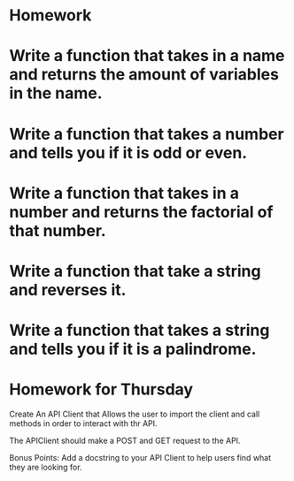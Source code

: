 # Homework

# Write a function that takes in a name and returns the amount of variables in the name.

# Write a function that takes a number and tells you if it is odd or even.

# Write a function that takes in a number and returns the factorial of that number.

# Write a function that take a string and reverses it.

# Write a function that takes a string and tells you if it is a palindrome.


# Homework for Thursday

Create An API Client that Allows the user to import the client and call methods in order to interact with thr API.

The APIClient should make a POST and GET request to the API.

Bonus Points: Add a docstring to your API Client to help users find what they are looking for.

